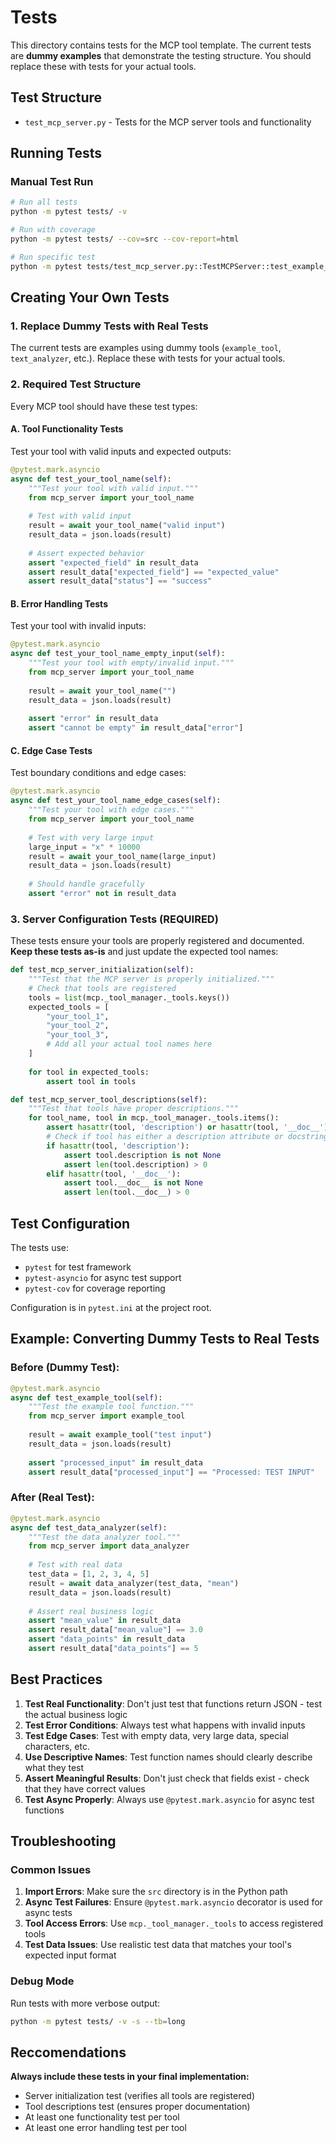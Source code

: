 # Tests

This directory contains tests for the MCP tool template. The current tests are **dummy examples** that demonstrate the testing structure. You should replace these with tests for your actual tools.

## Test Structure

- `test_mcp_server.py` - Tests for the MCP server tools and functionality

## Running Tests

### Manual Test Run
```bash
# Run all tests
python -m pytest tests/ -v

# Run with coverage
python -m pytest tests/ --cov=src --cov-report=html

# Run specific test
python -m pytest tests/test_mcp_server.py::TestMCPServer::test_example_tool -v
```

## Creating Your Own Tests

### 1. Replace Dummy Tests with Real Tests

The current tests are examples using dummy tools (`example_tool`, `text_analyzer`, etc.). Replace these with tests for your actual tools.

### 2. Required Test Structure

Every MCP tool should have these test types:

#### A. Tool Functionality Tests
Test your tool with valid inputs and expected outputs:

```python
@pytest.mark.asyncio
async def test_your_tool_name(self):
    """Test your tool with valid input."""
    from mcp_server import your_tool_name
    
    # Test with valid input
    result = await your_tool_name("valid input")
    result_data = json.loads(result)
    
    # Assert expected behavior
    assert "expected_field" in result_data
    assert result_data["expected_field"] == "expected_value"
    assert result_data["status"] == "success"
```

#### B. Error Handling Tests
Test your tool with invalid inputs:

```python
@pytest.mark.asyncio
async def test_your_tool_name_empty_input(self):
    """Test your tool with empty/invalid input."""
    from mcp_server import your_tool_name
    
    result = await your_tool_name("")
    result_data = json.loads(result)
    
    assert "error" in result_data
    assert "cannot be empty" in result_data["error"]
```

#### C. Edge Case Tests
Test boundary conditions and edge cases:

```python
@pytest.mark.asyncio
async def test_your_tool_name_edge_cases(self):
    """Test your tool with edge cases."""
    from mcp_server import your_tool_name
    
    # Test with very large input
    large_input = "x" * 10000
    result = await your_tool_name(large_input)
    result_data = json.loads(result)
    
    # Should handle gracefully
    assert "error" not in result_data
```

### 3. Server Configuration Tests (REQUIRED)

These tests ensure your tools are properly registered and documented. **Keep these tests as-is** and just update the expected tool names:

```python
def test_mcp_server_initialization(self):
    """Test that the MCP server is properly initialized."""
    # Check that tools are registered
    tools = list(mcp._tool_manager._tools.keys())
    expected_tools = [
        "your_tool_1",
        "your_tool_2", 
        "your_tool_3",
        # Add all your actual tool names here
    ]
    
    for tool in expected_tools:
        assert tool in tools

def test_mcp_server_tool_descriptions(self):
    """Test that tools have proper descriptions."""
    for tool_name, tool in mcp._tool_manager._tools.items():
        assert hasattr(tool, 'description') or hasattr(tool, '__doc__')
        # Check if tool has either a description attribute or docstring
        if hasattr(tool, 'description'):
            assert tool.description is not None
            assert len(tool.description) > 0
        elif hasattr(tool, '__doc__'):
            assert tool.__doc__ is not None
            assert len(tool.__doc__) > 0
```

## Test Configuration

The tests use:
- `pytest` for test framework
- `pytest-asyncio` for async test support
- `pytest-cov` for coverage reporting

Configuration is in `pytest.ini` at the project root.

## Example: Converting Dummy Tests to Real Tests

### Before (Dummy Test):
```python
@pytest.mark.asyncio
async def test_example_tool(self):
    """Test the example tool function."""
    from mcp_server import example_tool
    
    result = await example_tool("test input")
    result_data = json.loads(result)
    
    assert "processed_input" in result_data
    assert result_data["processed_input"] == "Processed: TEST INPUT"
```

### After (Real Test):
```python
@pytest.mark.asyncio
async def test_data_analyzer(self):
    """Test the data analyzer tool."""
    from mcp_server import data_analyzer
    
    # Test with real data
    test_data = [1, 2, 3, 4, 5]
    result = await data_analyzer(test_data, "mean")
    result_data = json.loads(result)
    
    # Assert real business logic
    assert "mean_value" in result_data
    assert result_data["mean_value"] == 3.0
    assert "data_points" in result_data
    assert result_data["data_points"] == 5
```

## Best Practices

1. **Test Real Functionality**: Don't just test that functions return JSON - test the actual business logic
2. **Test Error Conditions**: Always test what happens with invalid inputs
3. **Test Edge Cases**: Test with empty data, very large data, special characters, etc.
4. **Use Descriptive Names**: Test function names should clearly describe what they test
5. **Assert Meaningful Results**: Don't just check that fields exist - check that they have correct values
6. **Test Async Properly**: Always use `@pytest.mark.asyncio` for async test functions

## Troubleshooting

### Common Issues

1. **Import Errors**: Make sure the `src` directory is in the Python path
2. **Async Test Failures**: Ensure `@pytest.mark.asyncio` decorator is used for async tests
3. **Tool Access Errors**: Use `mcp._tool_manager._tools` to access registered tools
4. **Test Data Issues**: Use realistic test data that matches your tool's expected input format

### Debug Mode

Run tests with more verbose output:
```bash
python -m pytest tests/ -v -s --tb=long
```

## Reccomendations

**Always include these tests in your final implementation:**
- Server initialization test (verifies all tools are registered)
- Tool descriptions test (ensures proper documentation)
- At least one functionality test per tool
- At least one error handling test per tool 